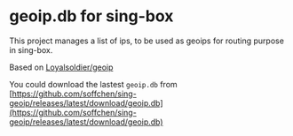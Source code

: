 # geoip.db for sing-box

This project manages a list of ips, to be used as geoips for routing purpose in sing-box.

Based on [Loyalsoldier/geoip](https://github.com/Loyalsoldier/geoip)

You could download the lastest `geoip.db` from [https://github.com/soffchen/sing-geoip/releases/latest/download/geoip.db](https://github.com/soffchen/sing-geoip/releases/latest/download/geoip.db)
